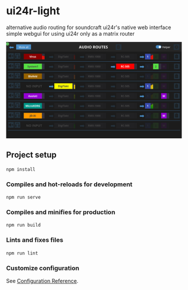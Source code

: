 # ui24r-light

alternative audio routing for soundcraft ui24r's native web interface  
simple webgui for using ui24r only as a matrix router    

[<img src="media/soundcraft-ui24r-matrix-audio-router.png" height="260" />](https://github.com/othmar52/ui24r-light/blob/master/media/soundcraft-ui24r-matrix-audio-router.png?raw=true)


## Project setup
```
npm install
```

### Compiles and hot-reloads for development
```
npm run serve
```

### Compiles and minifies for production
```
npm run build
```

### Lints and fixes files
```
npm run lint
```

### Customize configuration
See [Configuration Reference](https://cli.vuejs.org/config/).
